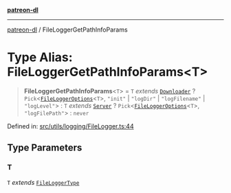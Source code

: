 [**patreon-dl**](../README.md)

***

[patreon-dl](../README.md) / FileLoggerGetPathInfoParams

# Type Alias: FileLoggerGetPathInfoParams\<T\>

> **FileLoggerGetPathInfoParams**\<`T`\> = `T` *extends* [`Downloader`](../enumerations/FileLoggerType.md#downloader) ? `Pick`\<[`FileLoggerOptions`](FileLoggerOptions.md)\<`T`\>, `"init"` \| `"logDir"` \| `"logFilename"` \| `"logLevel"`\> : `T` *extends* [`Server`](../enumerations/FileLoggerType.md#server) ? `Pick`\<[`FileLoggerOptions`](FileLoggerOptions.md)\<`T`\>, `"logFilePath"`\> : `never`

Defined in: [src/utils/logging/FileLogger.ts:44](https://github.com/patrickkfkan/patreon-dl/blob/4add035452a0337eb07608bde52caecf1dcf43e7/src/utils/logging/FileLogger.ts#L44)

## Type Parameters

### T

`T` *extends* [`FileLoggerType`](../enumerations/FileLoggerType.md)
